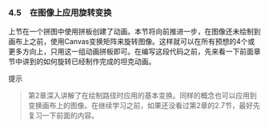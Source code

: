 ### 4.5　在图像上应用旋转变换

上节在一个拼图中使用拼板创建了动画。本节将向前推进一步，在图像还未绘制到画布上之前，使用Canvas变换矩阵来旋转图像。这样就可以在所有预想的4个或更多方向上，只用这一组动画拼板即可。在编写这段代码之前，先来看一下前面章节中讲到的如何旋转已经制作完成的坦克动画。

提示

> 第2章深入讲解了在绘制路径时应用的基本变换。同样的概念也可以应用到变换画布上的图像。在继续学习之前，如果还没看过第2章的2.7节，最好先复习一下前面的内容。


